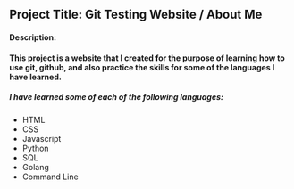 ## Project Title: Git Testing Website / About Me

#### Description:
#### This project is a website that I created for the purpose of learning how to use git, github, and also practice the skills for some of the languages I have learned.

##### I have learned some of each of the following languages:
  + HTML
  + CSS
  + Javascript
  + Python
  + SQL
  + Golang
  + Command Line